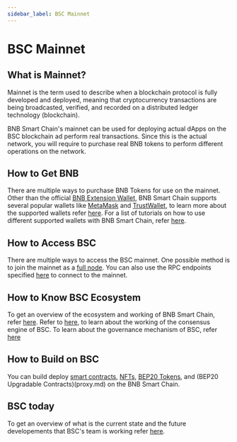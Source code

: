 ```yaml
---
sidebar_label: BSC Mainnet
---
```


# BSC Mainnet

## What is Mainnet?
Mainnet is the term used to describe when a blockchain protocol is fully developed and deployed, meaning that cryptocurrency transactions are being broadcasted, verified, and recorded on a distributed ledger technology (blockchain). 

BNB Smart Chain's mainnet can be used for deploying actual dApps on the BSC blockchain ad perform real transactions. Since this is the actual network, you will require to purchase real BNB tokens to perform different operations on the network. 

## How to Get BNB
There are multiple ways to purchase BNB Tokens for use on the mainnet. Other than the official [BNB Extension Wallet](binance.md), BNB Smart Chain supports several popular wallets like [MetaMask](wallet/metamask.md) and [TrustWallet](wallet/trustwallet), to learn more about the supported wallets refer [here](Wallet.md). For a list of tutorials on how to use different supported wallets with BNB Smart Chain, refer [here](wallets/wallet-tutorial-overview). 

## How to Access BSC
There are multiple ways to access the BSC mainnet. One possible method is to join the mainnet as a [full node](validator/guideline-mainnet). You can also use the RPC endpoints specified [here](rpc.md) to connect to the mainnet.

## How to Know BSC Ecosystem
To get an overview of the ecosystem and working of BNB Smart Chain, refer [here](learn/intro.md). Refer to [here](learn/consensus.md), to learn about the working of the consensus engine of BSC. To learn about the governance mechanism of BSC, refer [here](learn/bsc-gov.md)

## How to Build on BSC
You can build deploy [smart contracts](remix.md), [NFTs](nft-metadata-standard.md), [BEP20 Tokens](BEP20.md), and (BEP20 Upgradable Contracts)(proxy.md) on the BNB Smart Chain.

## BSC today
To get an overview of what is the current state and the future developements that BSC's team is working refer [here](dev-outlook-2022.md).
